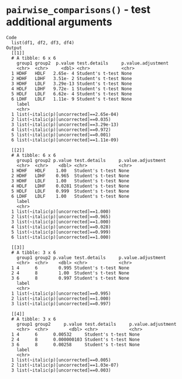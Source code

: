 # `pairwise_comparisons()` - test additional arguments

    Code
      list(df1, df2, df3, df4)
    Output
      [[1]]
      # A tibble: 6 x 6
        group1 group2  p.value test.details     p.value.adjustment
        <chr>  <chr>     <dbl> <chr>            <chr>             
      1 HDHF   HDLF   2.65e- 4 Student's t-test None              
      2 HDHF   LDHF   3.51e- 2 Student's t-test None              
      3 HDHF   LDLF   3.29e-13 Student's t-test None              
      4 HDLF   LDHF   9.72e- 1 Student's t-test None              
      5 HDLF   LDLF   6.62e- 4 Student's t-test None              
      6 LDHF   LDLF   1.11e- 9 Student's t-test None              
        label                                  
        <chr>                                  
      1 list(~italic(p)[uncorrected]==2.65e-04)
      2 list(~italic(p)[uncorrected]==0.035)   
      3 list(~italic(p)[uncorrected]==3.29e-13)
      4 list(~italic(p)[uncorrected]==0.972)   
      5 list(~italic(p)[uncorrected]==0.001)   
      6 list(~italic(p)[uncorrected]==1.11e-09)
      
      [[2]]
      # A tibble: 6 x 6
        group1 group2 p.value test.details     p.value.adjustment
        <chr>  <chr>    <dbl> <chr>            <chr>             
      1 HDHF   HDLF    1.00   Student's t-test None              
      2 HDHF   LDHF    0.965  Student's t-test None              
      3 HDHF   LDLF    1.00   Student's t-test None              
      4 HDLF   LDHF    0.0281 Student's t-test None              
      5 HDLF   LDLF    0.999  Student's t-test None              
      6 LDHF   LDLF    1.00   Student's t-test None              
        label                               
        <chr>                               
      1 list(~italic(p)[uncorrected]==1.000)
      2 list(~italic(p)[uncorrected]==0.965)
      3 list(~italic(p)[uncorrected]==1.000)
      4 list(~italic(p)[uncorrected]==0.028)
      5 list(~italic(p)[uncorrected]==0.999)
      6 list(~italic(p)[uncorrected]==1.000)
      
      [[3]]
      # A tibble: 3 x 6
        group1 group2 p.value test.details     p.value.adjustment
        <chr>  <chr>    <dbl> <chr>            <chr>             
      1 4      6        0.995 Student's t-test None              
      2 4      8        1.00  Student's t-test None              
      3 6      8        0.997 Student's t-test None              
        label                               
        <chr>                               
      1 list(~italic(p)[uncorrected]==0.995)
      2 list(~italic(p)[uncorrected]==1.000)
      3 list(~italic(p)[uncorrected]==0.997)
      
      [[4]]
      # A tibble: 3 x 6
        group1 group2     p.value test.details     p.value.adjustment
        <chr>  <chr>        <dbl> <chr>            <chr>             
      1 4      6      0.00532     Student's t-test None              
      2 4      8      0.000000103 Student's t-test None              
      3 6      8      0.00258     Student's t-test None              
        label                                  
        <chr>                                  
      1 list(~italic(p)[uncorrected]==0.005)   
      2 list(~italic(p)[uncorrected]==1.03e-07)
      3 list(~italic(p)[uncorrected]==0.003)   
      

